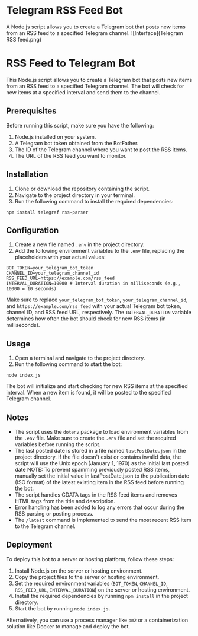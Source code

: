 # Telegram RSS Feed Bot
A Node.js script allows you to create a Telegram bot that posts new items from an RSS feed to a specified Telegram channel. 
![Interface](Telegram RSS feed.png)
# RSS Feed to Telegram Bot

This Node.js script allows you to create a Telegram bot that posts new items from an RSS feed to a specified Telegram channel. The bot will check for new items at a specified interval and send them to the channel.

## Prerequisites

Before running this script, make sure you have the following:

1. Node.js installed on your system.
2. A Telegram bot token obtained from the BotFather.
3. The ID of the Telegram channel where you want to post the RSS items.
4. The URL of the RSS feed you want to monitor.

## Installation

1. Clone or download the repository containing the script.
2. Navigate to the project directory in your terminal.
3. Run the following command to install the required dependencies:

```
npm install telegraf rss-parser
```

## Configuration

1. Create a new file named `.env` in the project directory.
2. Add the following environment variables to the `.env` file, replacing the placeholders with your actual values:

```
BOT_TOKEN=your_telegram_bot_token
CHANNEL_ID=your_telegram_channel_id
RSS_FEED_URL=https://example.com/rss_feed
INTERVAL_DURATION=10000 # Interval duration in milliseconds (e.g., 10000 = 10 seconds)
```

Make sure to replace `your_telegram_bot_token`, `your_telegram_channel_id`, and `https://example.com/rss_feed` with your actual Telegram bot token, channel ID, and RSS feed URL, respectively. The `INTERVAL_DURATION` variable determines how often the bot should check for new RSS items (in milliseconds).

## Usage

1. Open a terminal and navigate to the project directory.
2. Run the following command to start the bot:

```
node index.js
```

The bot will initialize and start checking for new RSS items at the specified interval. When a new item is found, it will be posted to the specified Telegram channel.

## Notes

- The script uses the `dotenv` package to load environment variables from the `.env` file. Make sure to create the `.env` file and set the required variables before running the script.
- The last posted date is stored in a file named `lastPostDate.json` in the project directory. If the file doesn't exist or contains invalid data, the script will use the Unix epoch (January 1, 1970) as the initial last posted date NOTE: To prevent spamming previously posted RSS items, manually set the initial value in lastPostDate.json to the publication date (ISO format) of the latest existing item in the RSS feed before running the bot.
- The script handles CDATA tags in the RSS feed items and removes HTML tags from the title and description.
- Error handling has been added to log any errors that occur during the RSS parsing or posting process.
- The `/latest` command is implemented to send the most recent RSS item to the Telegram channel.

## Deployment

To deploy this bot to a server or hosting platform, follow these steps:

1. Install Node.js on the server or hosting environment.
2. Copy the project files to the server or hosting environment.
3. Set the required environment variables (`BOT_TOKEN`, `CHANNEL_ID`, `RSS_FEED_URL`, `INTERVAL_DURATION`) on the server or hosting environment.
4. Install the required dependencies by running `npm install` in the project directory.
5. Start the bot by running `node index.js`.

Alternatively, you can use a process manager like `pm2` or a containerization solution like Docker to manage and deploy the bot.
